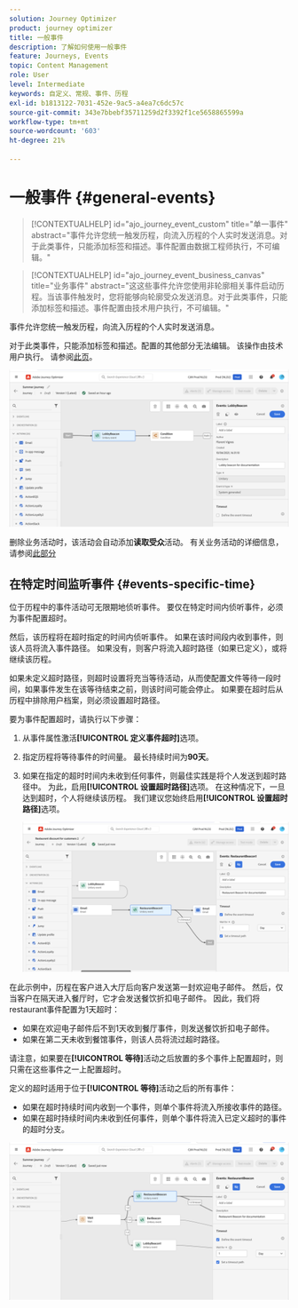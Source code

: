 ```yaml
---
solution: Journey Optimizer
product: journey optimizer
title: 一般事件
description: 了解如何使用一般事件
feature: Journeys, Events
topic: Content Management
role: User
level: Intermediate
keywords: 自定义、常规、事件、历程
exl-id: b1813122-7031-452e-9ac5-a4ea7c6dc57c
source-git-commit: 343e7bbebf35711259d2f3392f1ce5658865599a
workflow-type: tm+mt
source-wordcount: '603'
ht-degree: 21%

---
```


# 一般事件 {#general-events}

>[!CONTEXTUALHELP]
>id="ajo_journey_event_custom"
>title="单一事件"
>abstract="事件允许您统一触发历程，向流入历程的个人实时发送消息。对于此类事件，只能添加标签和描述。事件配置由数据工程师执行，不可编辑。"

>[!CONTEXTUALHELP]
>id="ajo_journey_event_business_canvas"
>title="业务事件"
>abstract="这这些事件允许您使用非轮廓相关事件启动历程。当该事件触发时，您将能够向轮廓受众发送消息。对于此类事件，只能添加标签和描述。事件配置由技术用户执行，不可编辑。"

事件允许您统一触发历程，向流入历程的个人实时发送消息。

对于此类事件，只能添加标签和描述。配置的其他部分无法编辑。 该操作由技术用户执行。 请参阅[此页](../event/about-events.md)。

![](assets/general-events.png)

删除业务活动时，该活动会自动添加&#x200B;**读取受众**&#x200B;活动。 有关业务活动的详细信息，请参阅[此部分](../event/about-events.md)

## 在特定时间监听事件 {#events-specific-time}

位于历程中的事件活动可无限期地侦听事件。 要仅在特定时间内侦听事件，必须为事件配置超时。

然后，该历程将在超时指定的时间内侦听事件。 如果在该时间段内收到事件，则该人员将流入事件路径。 如果没有，则客户将流入超时路径（如果已定义），或将继续该历程。

如果未定义超时路径，则超时设置将充当等待活动，从而使配置文件等待一段时间，如果事件发生在该等待结束之前，则该时间可能会停止。 如果要在超时后从历程中排除用户档案，则必须设置超时路径。

要为事件配置超时，请执行以下步骤：

1. 从事件属性激活&#x200B;**[!UICONTROL 定义事件超时]**&#x200B;选项。

1. 指定历程将等待事件的时间量。 最长持续时间为&#x200B;**90天**。

1. 如果在指定的超时时间内未收到任何事件，则最佳实践是将个人发送到超时路径中。 为此，启用&#x200B;**[!UICONTROL 设置超时路径]**&#x200B;选项。 在这种情况下，一旦达到超时，个人将继续该历程。 我们建议您始终启用&#x200B;**[!UICONTROL 设置超时路径]**&#x200B;选项。

   ![](assets/event-timeout.png)

在此示例中，历程在客户进入大厅后向客户发送第一封欢迎电子邮件。 然后，仅当客户在隔天进入餐厅时，它才会发送餐饮折扣电子邮件。 因此，我们将restaurant事件配置为1天超时：

* 如果在欢迎电子邮件后不到1天收到餐厅事件，则发送餐饮折扣电子邮件。
* 如果在第二天未收到餐馆事件，则该人员将流过超时路径。

请注意，如果要在&#x200B;**[!UICONTROL 等待]**&#x200B;活动之后放置的多个事件上配置超时，则只需在这些事件之一上配置超时。

定义的超时适用于位于&#x200B;**[!UICONTROL 等待]**&#x200B;活动之后的所有事件：

* 如果在超时持续时间内收到一个事件，则单个事件将流入所接收事件的路径。
* 如果在超时持续时间内未收到任何事件，则单个事件将流入已定义超时的事件的超时分支。

![](assets/event-timeout-group.png)
